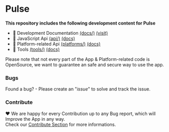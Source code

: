 # Pulse
**This repository includes the following development content for Pulse**
* 📁 Development Documentation [(docs/)](docs/) [(visit)](https://pulsemedia.github.io/Pulse/)
* 📁 JavaScript Api [(api/)](api/) [(docs)](https://pulsemedia.github.io/Pulse/#/contribute/javascript_general)
* 📁 Platform-related Api [(platforms/)](platforms/) [(docs)](https://pulsemedia.github.io/Pulse/#/contribute/platform_general)
* 📁 Tools [(tools/)](tools/) [(docs)](https://pulsemedia.github.io/Pulse/#/contribute/tools)

Please note that not every part of the App & Platform-related code is OpenSource, we want to guarantee an safe and secure way to use the app.

### Bugs
Found a bug? - Please create an "*issue*" to solve and track the issue.
  
### Contribute
❤️ We are happy for every Contribution up to any Bug report, which will Improve the App in any way.  
Check our [Contribute Section](https://pulsemedia.github.io/Pulse/#/contribute/overview) for more informations.